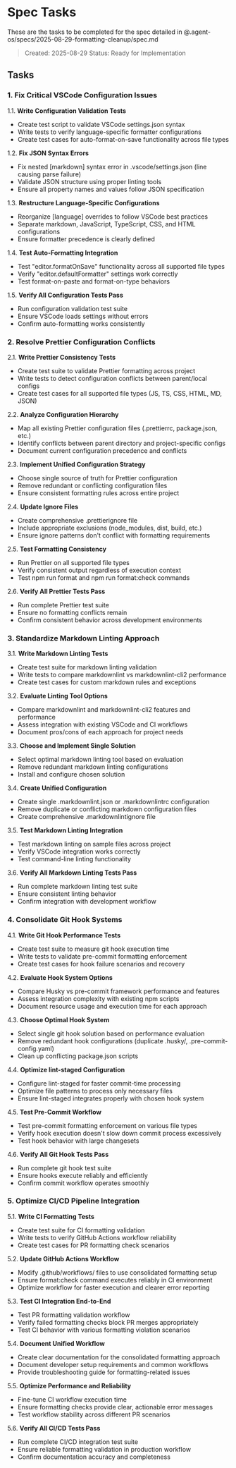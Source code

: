 # Spec Tasks

These are the tasks to be completed for the spec detailed in @.agent-os/specs/2025-08-29-formatting-cleanup/spec.md

> Created: 2025-08-29
> Status: Ready for Implementation

## Tasks

### 1. Fix Critical VSCode Configuration Issues

1.1. **Write Configuration Validation Tests**
   - Create test script to validate VSCode settings.json syntax
   - Write tests to verify language-specific formatter configurations
   - Create test cases for auto-format-on-save functionality across file types

1.2. **Fix JSON Syntax Errors**
   - Fix nested [markdown] syntax error in .vscode/settings.json (line causing parse failure)
   - Validate JSON structure using proper linting tools
   - Ensure all property names and values follow JSON specification

1.3. **Restructure Language-Specific Configurations**
   - Reorganize [language] overrides to follow VSCode best practices
   - Separate markdown, JavaScript, TypeScript, CSS, and HTML configurations
   - Ensure formatter precedence is clearly defined

1.4. **Test Auto-Formatting Integration**
   - Test "editor.formatOnSave" functionality across all supported file types
   - Verify "editor.defaultFormatter" settings work correctly
   - Test format-on-paste and format-on-type behaviors

1.5. **Verify All Configuration Tests Pass**
   - Run configuration validation test suite
   - Ensure VSCode loads settings without errors
   - Confirm auto-formatting works consistently

### 2. Resolve Prettier Configuration Conflicts

2.1. **Write Prettier Consistency Tests**
   - Create test suite to validate Prettier formatting across project
   - Write tests to detect configuration conflicts between parent/local configs
   - Create test cases for all supported file types (JS, TS, CSS, HTML, MD, JSON)

2.2. **Analyze Configuration Hierarchy**
   - Map all existing Prettier configuration files (.prettierrc, package.json, etc.)
   - Identify conflicts between parent directory and project-specific configs
   - Document current configuration precedence and conflicts

2.3. **Implement Unified Configuration Strategy**
   - Choose single source of truth for Prettier configuration
   - Remove redundant or conflicting configuration files
   - Ensure consistent formatting rules across entire project

2.4. **Update Ignore Files**
   - Create comprehensive .prettierignore file
   - Include appropriate exclusions (node_modules, dist, build, etc.)
   - Ensure ignore patterns don't conflict with formatting requirements

2.5. **Test Formatting Consistency**
   - Run Prettier on all supported file types
   - Verify consistent output regardless of execution context
   - Test npm run format and npm run format:check commands

2.6. **Verify All Prettier Tests Pass**
   - Run complete Prettier test suite
   - Ensure no formatting conflicts remain
   - Confirm consistent behavior across development environments

### 3. Standardize Markdown Linting Approach

3.1. **Write Markdown Linting Tests**
   - Create test suite for markdown linting validation
   - Write tests to compare markdownlint vs markdownlint-cli2 performance
   - Create test cases for custom markdown rules and exceptions

3.2. **Evaluate Linting Tool Options**
   - Compare markdownlint and markdownlint-cli2 features and performance
   - Assess integration with existing VSCode and CI workflows
   - Document pros/cons of each approach for project needs

3.3. **Choose and Implement Single Solution**
   - Select optimal markdown linting tool based on evaluation
   - Remove redundant markdown linting configurations
   - Install and configure chosen solution

3.4. **Create Unified Configuration**
   - Create single .markdownlint.json or .markdownlintrc configuration
   - Remove duplicate or conflicting markdown configuration files
   - Create comprehensive .markdownlintignore file

3.5. **Test Markdown Linting Integration**
   - Test markdown linting on sample files across project
   - Verify VSCode integration works correctly
   - Test command-line linting functionality

3.6. **Verify All Markdown Linting Tests Pass**
   - Run complete markdown linting test suite
   - Ensure consistent linting behavior
   - Confirm integration with development workflow

### 4. Consolidate Git Hook Systems

4.1. **Write Git Hook Performance Tests**
   - Create test suite to measure git hook execution time
   - Write tests to validate pre-commit formatting enforcement
   - Create test cases for hook failure scenarios and recovery

4.2. **Evaluate Hook System Options**
   - Compare Husky vs pre-commit framework performance and features
   - Assess integration complexity with existing npm scripts
   - Document resource usage and execution time for each approach

4.3. **Choose Optimal Hook System**
   - Select single git hook solution based on performance evaluation
   - Remove redundant hook configurations (duplicate .husky/, .pre-commit-config.yaml)
   - Clean up conflicting package.json scripts

4.4. **Optimize lint-staged Configuration**
   - Configure lint-staged for faster commit-time processing
   - Optimize file patterns to process only necessary files
   - Ensure lint-staged integrates properly with chosen hook system

4.5. **Test Pre-Commit Workflow**
   - Test pre-commit formatting enforcement on various file types
   - Verify hook execution doesn't slow down commit process excessively
   - Test hook behavior with large changesets

4.6. **Verify All Git Hook Tests Pass**
   - Run complete git hook test suite
   - Ensure hooks execute reliably and efficiently
   - Confirm commit workflow operates smoothly

### 5. Optimize CI/CD Pipeline Integration

5.1. **Write CI Formatting Tests**
   - Create test suite for CI formatting validation
   - Write tests to verify GitHub Actions workflow reliability
   - Create test cases for PR formatting check scenarios

5.2. **Update GitHub Actions Workflow**
   - Modify .github/workflows/ files to use consolidated formatting setup
   - Ensure format:check command executes reliably in CI environment
   - Optimize workflow for faster execution and clearer error reporting

5.3. **Test CI Integration End-to-End**
   - Test PR formatting validation workflow
   - Verify failed formatting checks block PR merges appropriately
   - Test CI behavior with various formatting violation scenarios

5.4. **Document Unified Workflow**
   - Create clear documentation for the consolidated formatting approach
   - Document developer setup requirements and common workflows
   - Provide troubleshooting guide for formatting-related issues

5.5. **Optimize Performance and Reliability**
   - Fine-tune CI workflow execution time
   - Ensure formatting checks provide clear, actionable error messages
   - Test workflow stability across different PR scenarios

5.6. **Verify All CI/CD Tests Pass**
   - Run complete CI/CD integration test suite
   - Ensure reliable formatting validation in production workflow
   - Confirm documentation accuracy and completeness